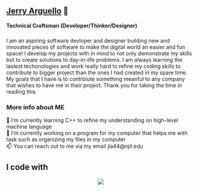 ## [Jerry Arguello](https://personal-jerry.vercel.app/) 👋

**Technical Craftsman (Developer/Thinker/Designer)**
###
I am an aspiring software devloper and designer building new and innovated pieces of software to make the digital world an easier and fun space! I develop my projects with in mind to not only demonstrate my skills but to create solutions to day-in-life problems. I am always learning the lastest techonologies and work really hard to refine my coding skills to contribute to bigger project than the ones I had created in my spare time. My goals that I have is to contrbiute something meanful to any company that wishes to have me in their project. Thank you for taking the time in reading this. 

<h3 align="left">More info about ME</h3>

<p align="left">
  🌱 I’m currently learning C++ to refine my understanding on high-level machine language <br>
  🔭 I’m currently working on a program for my computer that helps me with task such as organizing my files in my computer<br>
  📫 You can reach out to me via my email jla44@njit.edu <br>
</p>

<h2 align="left">I code with</h2>
<p align="center">
  <a href="https://skillicons.dev">
    <img src="https://skillicons.dev/icons?i=py,js,java,cpp,matlab,flask,react,nextjs,mysql,postgres" />
  </a>
</p>


<!--
**ProjectJerryLucasArguello/ProjectJerryLucasArguello** is a ✨ _special_ ✨ repository because its `README.md` (this file) appears on your GitHub profile.

Here are some ideas to get you started:

- 🔭 I’m currently working on ...
- 
- 👯 I’m looking to collaborate on ...
- 🤔 I’m looking for help with ...
- 💬 Ask me about ...
- 📫 How to reach me: ...
- 😄 Pronouns: ...
- ⚡ Fun fact: ...
-->
